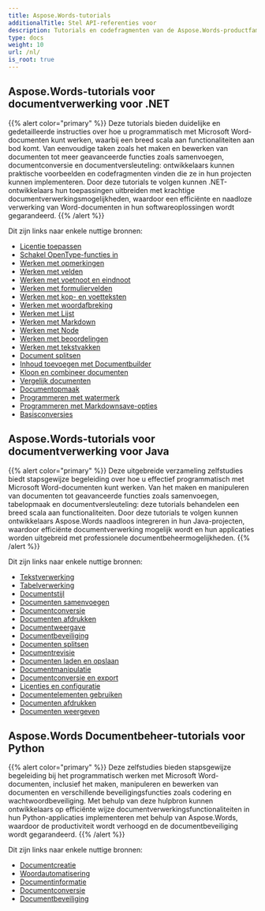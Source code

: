```yaml
---
title: Aspose.Words-tutorials
additionalTitle: Stel API-referenties voor
description: Tutorials en codefragmenten van de Aspose.Words-productfamilie. Het bevat basis- en geavanceerde tutorials over het gebruik van Aspose.Words.
type: docs
weight: 10
url: /nl/
is_root: true
---
```


## Aspose.Words-tutorials voor documentverwerking voor .NET
{{% alert color="primary" %}}
Deze tutorials bieden duidelijke en gedetailleerde instructies over hoe u programmatisch met Microsoft Word-documenten kunt werken, waarbij een breed scala aan functionaliteiten aan bod komt. Van eenvoudige taken zoals het maken en bewerken van documenten tot meer geavanceerde functies zoals samenvoegen, documentconversie en documentversleuteling: ontwikkelaars kunnen praktische voorbeelden en codefragmenten vinden die ze in hun projecten kunnen implementeren. Door deze tutorials te volgen kunnen .NET-ontwikkelaars hun toepassingen uitbreiden met krachtige documentverwerkingsmogelijkheden, waardoor een efficiënte en naadloze verwerking van Word-documenten in hun softwareoplossingen wordt gegarandeerd. 
{{% /alert %}}

Dit zijn links naar enkele nuttige bronnen:
- [Licentie toepassen](./net/apply-license/)   
- [Schakel OpenType-functies in](./net/enable-opentype-features/)   
- [Werken met opmerkingen](./net/working-with-comments/)   
- [Werken met velden](./net/working-with-fields/)   
- [Werken met voetnoot en eindnoot](./net/working-with-footnote-and-endnote/)   
- [Werken met formuliervelden](./net/working-with-formfields/)   
- [Werken met kop- en voetteksten](./net/working-with-headers-and-footers/)   
- [Werken met woordafbreking](./net/working-with-hyphenation/)   
- [Werken met Lijst](./net/working-with-list/)   
- [Werken met Markdown](./net/working-with-markdown/)   
- [Werken met Node](./net/working-with-node/)   
- [Werken met beoordelingen](./net/working-with-revisions/)   
- [Werken met tekstvakken](./net/working-with-textboxes/)   
- [Document splitsen](./net/split-document/)   
- [Inhoud toevoegen met Documentbuilder](./net/add-content-using-documentbuilder/)
- [Kloon en combineer documenten](./net/clone-and-combine-documents/) 
- [Vergelijk documenten](./net/compare-documents/) 
- [Documentopmaak](./net/document-formatting/)      
- [Programmeren met watermerk](./net/programming-with-watermark/)    
- [Programmeren met Markdownsave-opties](./net/programming-with-markdownsaveoptions/)   
- [Basisconversies](./net/basic-conversions/)   

## Aspose.Words-tutorials voor documentverwerking voor Java
{{% alert color="primary" %}}
Deze uitgebreide verzameling zelfstudies biedt stapsgewijze begeleiding over hoe u effectief programmatisch met Microsoft Word-documenten kunt werken. Van het maken en manipuleren van documenten tot geavanceerde functies zoals samenvoegen, tabelopmaak en documentversleuteling: deze tutorials behandelen een breed scala aan functionaliteiten. Door deze tutorials te volgen kunnen ontwikkelaars Aspose.Words naadloos integreren in hun Java-projecten, waardoor efficiënte documentverwerking mogelijk wordt en hun applicaties worden uitgebreid met professionele documentbeheermogelijkheden. 
{{% /alert %}}

Dit zijn links naar enkele nuttige bronnen:
- [Tekstverwerking](./java/word-processing/)  
- [Tabelverwerking](./java/table-processing/)
- [Documentstijl](./java/document-styling/)
- [Documenten samenvoegen](./java/document-merging/)
- [Documentconversie](./java/document-converting/)
- [Documenten afdrukken](./java/document-printing/)
- [Documentweergave](./java/document-rendering/)
- [Documentbeveiliging](./java/document-security/)
- [Documenten splitsen](./java/document-splitting/)
- [Documentrevisie](./java/document-revision/)
- [Documenten laden en opslaan](./java/document-loading-and-saving/)
- [Documentmanipulatie](./java/document-manipulation/)
- [Documentconversie en export](./java/document-conversion-and-export/)
- [Licenties en configuratie](./java/licensing-and-configuration/)
- [Documentelementen gebruiken](./java/using-document-elements/)
- [Documenten afdrukken](./java/printing-documents/)
- [Documenten weergeven](./java/rendering-documents/)

## Aspose.Words Documentbeheer-tutorials voor Python
{{% alert color="primary" %}}
Deze zelfstudies bieden stapsgewijze begeleiding bij het programmatisch werken met Microsoft Word-documenten, inclusief het maken, manipuleren en bewerken van documenten en verschillende beveiligingsfuncties zoals codering en wachtwoordbeveiliging. Met behulp van deze hulpbron kunnen ontwikkelaars op efficiënte wijze documentverwerkingsfunctionaliteiten in hun Python-applicaties implementeren met behulp van Aspose.Words, waardoor de productiviteit wordt verhoogd en de documentbeveiliging wordt gegarandeerd. 
{{% /alert %}}

Dit zijn links naar enkele nuttige bronnen:
- [Documentcreatie](./python-net/document-creation/)  
- [Woordautomatisering](./python-net/word-automation/)
- [Documentinformatie](./python-net/document-intelligence/)
- [Documentconversie](./python-net/document-conversion/)
- [Documentbeveiliging](./python-net/document-protection/)